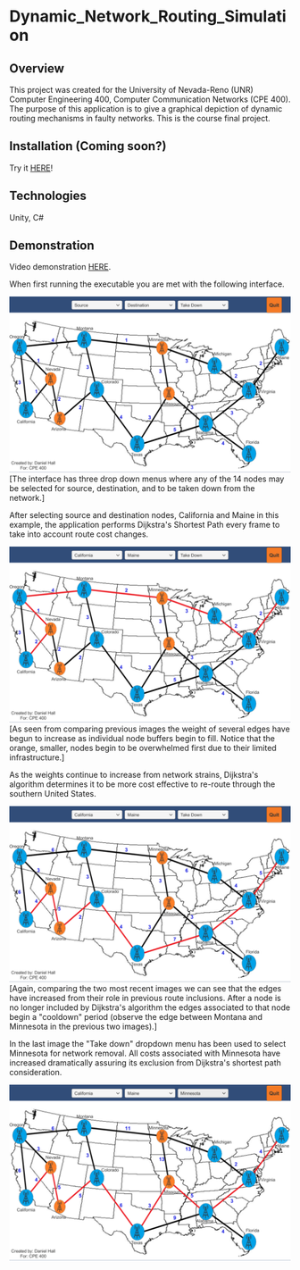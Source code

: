 # Dynamic_Network_Routing_Simulation

## Overview
This project was created for the University of Nevada-Reno (UNR) Computer Engineering 400, Computer Communication Networks (CPE 400). The purpose of this application is to give a graphical depiction of dynamic routing mechanisms in faulty networks. This is the course final project. 

## Installation (Coming soon?) 
Try it [HERE](https://danielchall25.github.io/Dynamic_Network_Routing_Simulation/)!

## Technologies
Unity, C#

## Demonstration
Video demonstration [HERE](https://youtu.be/KrUlkqlOAHc).

When first running the executable you are met with the following interface.

![Image of interface](/images/1.PNG)
[The interface has three drop down menus where any of the 14 nodes may be selected for source, destination, and to be taken down from the network.]

After selecting source and destination nodes, California and Maine in this example, the application performs Dijkstra's Shortest Path every frame to take into account route cost changes.

![Image of interface](/images/2.PNG)
[As seen from comparing previous images the weight of several edges have begun to increase as individual node buffers begin to fill. Notice that the orange, smaller, nodes begin to be overwhelmed first due to their limited infrastructure.]

As the weights continue to increase from network strains, Dijkstra's algorithm determines it to be more cost effective to re-route through the southern United States.

![Image of interface](/images/3.PNG)
[Again, comparing the two most recent images we can see that the edges have increased from their role in previous route inclusions. After a node is no longer included by Dijkstra's algorithm the edges associated to that node begin a "cooldown" period (observe the edge between Montana and Minnesota in the previous two images).]

In the last image the "Take down" dropdown menu has been used to select Minnesota for network removal. All costs associated with Minnesota have increased dramatically assuring its exclusion from Dijkstra's shortest path consideration.

![Image of interface](/images/4.PNG)
